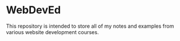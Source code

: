 # WebDevEd
This repository is intended to store all of my notes and examples from various website development courses.
